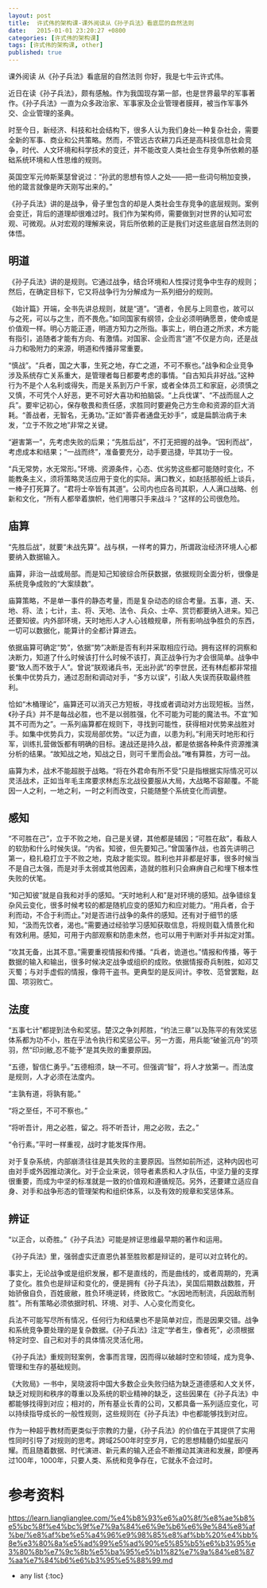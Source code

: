 ```yaml
---
layout: post
title:  许式伟的架构课-课外阅读从《孙子兵法》看底层的自然法则
date:   2015-01-01 23:20:27 +0800
categories: [许式伟的架构课]
tags: [许式伟的架构课, other]
published: true
---
```




课外阅读 从《孙子兵法》看底层的自然法则
你好，我是七牛云许式伟。

近日在读《孙子兵法》，颇有感触。作为我国现存第一部，也是世界最早的军事著作。《孙子兵法》一直为众多政治家、军事家及企业管理者膜拜，被当作军事外交、企业管理的圣典。

时至今日，新经济、科技和社会结构下，很多人认为我们身处一种复杂社会，需要全新的军事、商业和公共策略。然而，不管远古农耕刀兵还是高科技信息社会竞争，时代、人文环境和科学技术的变迁，并不能改变人类社会生存竞争所依赖的基础系统环境和人性思维的规则。

英国空军元帅斯莱瑟曾说过：“孙武的思想有惊人之处——把一些词句稍加变换，他的箴言就像是昨天刚写出来的。”

《孙子兵法》讲的是战争，骨子里包含的却是人类社会生存竞争的底层规则。案例会变迁，背后的道理却很难过时。我们作为架构师，需要做到对世界的认知可宏观、可微观。从对宏观的理解来说，背后所依赖的正是我们对这些底层自然法则的体悟。

## 明道

《孙子兵法》讲的是规则。它通过战争，结合环境和人性探讨竞争中生存的规则；然后，在确定目标下，它又将战争行为分解成为一系列细分的规则。

《始计篇》开端，全书先讲总规则，就是“道”。“道者，令民与上同意也，故可以与之死，可以与之生，而不畏危。”如同国家有纲领，企业必须明确愿景，使命或是价值观一样。明心方能正道，明道方知力之所指。事实上，明白道之所求，术方能有指引，追随者才能有方向、有激情。对国家、企业而言“道”不仅是方向，还是战斗力和吸附力的来源，明道和传播非常重要。

“慎战”。“兵者，国之大事，生死之地，存亡之道，不可不察也。”战争和企业竞争涉及系统存亡关系重大，是管理者每日都要考虑的事情。“自古知兵非好战。”这种行为不是个人名利或得失，而是关系到万户千家，或者全体员工和家庭，必须慎之又慎，不可凭个人好恶，更不可好大喜功和拍脑袋。“上兵伐谋”、“不战而屈人之兵”。要牢记初心，保存敬畏和责任感，求胜同时要避免己方生命和资源的巨大消耗。“善战者，无智名，无勇功。”正如“善弈者通盘无妙手”，或是扁鹊治病于未发，“立于不败之地”非常之关键。

“避害第一”，先考虑失败的后果；“先胜后战”，不打无把握的战争。“因利而战”，考虑成本和结果；“一战而终”，准备要充分，动手要迅捷，毕其功于一役。

“兵无常势，水无常形。”环境、资源条件，心态、优劣势这些都可能随时变化，不能教条主义，须将策略灵活应用于变化的实际。满口教义，如赵括那般纸上谈兵，一棒子打死算了。“君将士卒皆有其道”。公司内也应各司其职，人人满口战略、创新和文化，“所有人都举着旗帜，他们用哪只手来战斗？”这样的公司很危险。

## 庙算

“先胜后战”，就要“未战先算”。战与棋，一样考的算力，所谓政治经济环境人心都要纳入数据输入。

庙算，非治一战或局部。而是知己知彼综合所获数据，依据规则全面分析，很像是系统竞争成败的“大案牍数”。

庙算策略，不是单一事件的静态考量，而是复杂动态的综合考量。五事，道、天、地、将、法；七计，主、将、天地、法令、兵众、士卒、赏罚都要纳入进来。知己还要知彼。内外部环境，天时地形人才人心钱粮规章，所有影响战争胜负的东西，一切可以数据化，能算计的全都计算进去。

依据庙算可确定“势”，依据“势”决断是否有利并采取相应行动。拥有这样的洞察和决断力，知道了什么时候该打什么时候不该打，真正战争行为才会很简单。战争中要“致人而不致于人”。曾说“朕观诸兵书，无出孙武”的李世民，还有林彪都非常擅长集中优势兵力，通过忍耐和调动对手，“多方以误”，引敌人失误而获取最终胜利。

恰如“木桶理论”，庙算还可以消灭己方短板，寻找或者调动对方出现短板。当然，《孙子兵》并不是每战必胜，也不是以弱胜强，化不可能为可能的魔法书。不宜“知其不可而为之”。一系列庙算都在规则下，寻找到可能性，获得相对优势来战胜对手。如集中优势兵力，实现局部优势。“以迂为直，以患为利。”利用天时地形和行军，训练扎营做饭都有明确的目标。速战还是持久战，都是依据各种条件资源推演分析的结果。“故知战之地，知战之日，则可千里而会战。”唯有算胜，方可一战。

庙算为术，战术不能超脱于战略。“将在外君命有所不受”只是指根据实际情况可以灵活战术，正如当年毛主席要求林彪东北战役要服从大局，大战略不容颠覆。不能因一人之利，一地之利，一时之利而改变，只能随整个系统变化而调整。

## 感知

“不可胜在己”，立于不败之地，自己是关键，其他都是辅因；“可胜在敌”，看敌人的软肋和什么时候失误。“内省。知彼，但先要知己。”曾国藩作战，也首先讲明己第一，稳扎稳打立于不败之地，克敌才能实现。胜利也并非都是好事，很多时候当不是自己太强，而是对手太弱或其他因素，造就的胜利只会麻痹自己和埋下根本性失败的伏笔。

“知己知彼”就是自我和对手的感知。“天时地利人和”是对环境的感知。战争错综复杂风云变化，很多时候考较的都是随机应变的感知力和应对能力。“用兵者，合于利而动，不合于利而止。”对是否进行战争的条件的感知。还有对于细节的感知，“汲而先饮者，渴也。”需要通过经验学习感知获取信息，将规则载入情景化和有效利用。感知，可用于内部观察和防患未然，也可以用于判断对手并拟定对策。

“攻其无备，出其不意。”需要重视情报和传播。“兵者，诡道也。”情报和传播，等于数据的输入和输出，很多时候决定战争或组织的成败。依据情报奇兵制胜，如邓艾灭蜀；与对手虚假的情报，像蒋干盗书。更典型的是反间计。李牧、范曾罢黜，赵国、项羽败亡。

## 法度

“五事七计”都提到法令和奖惩。楚汉之争刘邦胜，“约法三章”以及陈平的有效奖惩体系都为功不小，胜在乎法令执行和奖惩公平。另一方面，用兵能“破釜沉舟”的项羽，然“印刓敝,忍不能予”是其失败的重要原因。

“五德，智信仁勇乎。”五德相须，缺一不可。但强调“智”，将人才放第一。而法度是规则，人才必须在法度内。

“主孰有道，将孰有能。”

“将之至任，不可不察也。”

“将听吾计，用之必胜，留之。将不听吾计，用之必败，去之。”

“令行素。”平时一样重视，战时才能发挥作用。

对于复杂系统，内部崩溃往往是其失败的主要原因。当然如前所述，这种内因也可由对手或外因推动演化。对于企业来说，领导者素质和人才队伍，中坚力量的支撑很重要，而成为中坚的标准就是一致的价值观和遵循规范。另外，还要建立适应自身、对手和战争形态的管理架构和组织体系，以及有效的规章和奖惩体系。

## 辨证

“以正合，以奇胜。”《孙子兵法》可能是辨证思维最早期的著作和运用。

《孙子兵法》里，强弱虚实迂直恩仇甚至胜败都是辩证的，是可以对立转化的。

事实上，无论战争或是组织发展，都不是直线的，而是曲线的，或者周期的，充满了变化。胜负也是辩证和变化的，便是拥有《孙子兵法》，吴国后期数战数胜，开始骄傲自负，百姓疲敝，胜负环境逆转，终致败亡。“水因地而制流，兵因敌而制胜”。所有策略必须依据时机、环境、对手、人心变化而变化。

兵法不可能写尽所有情况，任何行为和结果也不是简单对应，而是因果交错。战争和系统竞争要处理的是复杂数据。《孙子兵法》注定“学者生，像者死”，必须根据特定时空、自己和对手的具体情况灵活化用。

《孙子兵法》重规则轻案例，舍事而言理，因而得以破越时空和领域，成为竞争、管理和生存的基础规则。

《大败局》一书中，吴晓波将中国大多数企业失败归结为缺乏道德感和人文关怀，缺乏对规则和秩序的尊重以及系统的职业精神的缺乏，这些因果在《孙子兵法》中都能够找得到对应；相对的，所有基业长青的公司，又都具备一系列适应变化，可以持续指导成长的一般性规则，这些规则在《孙子兵法》中也都能够找到对应。

作为一种超乎教材而更类似于宗教的力量，《孙子兵法》的价值在于其提供了实用性同时引导了对规则的思考。跨域2500年时空岁月，它的思想精髓仍如星辰闪耀。而且随着数据、时代演进、新元素的输入还会不断推动其演进和发展，即便再过100年，1000年，只要人类、系统和竞争存在，它就永不会过时。




# 参考资料

https://learn.lianglianglee.com/%e4%b8%93%e6%a0%8f/%e8%ae%b8%e5%bc%8f%e4%bc%9f%e7%9a%84%e6%9e%b6%e6%9e%84%e8%af%be/%e8%af%be%e5%a4%96%e9%98%85%e8%af%bb%20%e4%bb%8e%e3%80%8a%e5%ad%99%e5%ad%90%e5%85%b5%e6%b3%95%e3%80%8b%e7%9c%8b%e5%ba%95%e5%b1%82%e7%9a%84%e8%87%aa%e7%84%b6%e6%b3%95%e5%88%99.md

* any list
{:toc}
